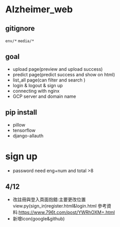 # Alzheimer_web
## gitignore 
```env/*```
```media/*```
## goal 
* upload page(preview and upload success)
* predict page(predict success and show on html)
* list_all page(can filter and search )
* login & logout & sign up 
* connecting with nginx
* GCP server and domain name
## pip install 
* pillow
* tensorflow
* django-allauth
# sign up
* password need eng+num and total >8

## 4/12
* 改註冊與登入頁面抱錯:主要更改位置view.py(sign_in)register.html&login.html 參考資料:https://www.796t.com/post/YWRhOXM=.html
* 新增icon(google&github)